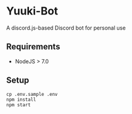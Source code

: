 # Yuuki-Bot
A discord.js-based Discord bot for personal use

## Requirements
- NodeJS > 7.0

## Setup
```
cp .env.sample .env
npm install
npm start
```
